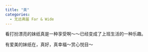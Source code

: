 ```yaml
---
title: "美"
categories:
  - 无远弗届 Far & Wide
---
```


看打扮漂亮的妹纸真是一种享受啊～～已经变成了上班生活的一种乐趣。

有爱美的妹纸在，真好，真幸福～赏心悦目～

